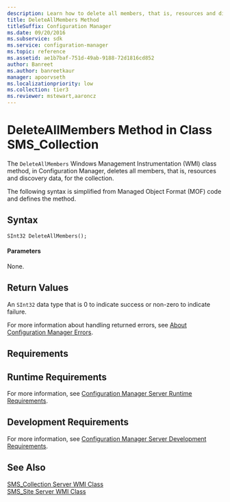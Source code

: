 ```yaml
---
description: Learn how to delete all members, that is, resources and discovery data, for a collection using the DeleteAllMembers class method.
title: DeleteAllMembers Method
titleSuffix: Configuration Manager
ms.date: 09/20/2016
ms.subservice: sdk
ms.service: configuration-manager
ms.topic: reference
ms.assetid: ae1b7baf-751d-49ab-9188-72d1816cd852
author: Banreet
ms.author: banreetkaur
manager: apoorvseth
ms.localizationpriority: low
ms.collection: tier3
ms.reviewer: mstewart,aaroncz 
---
```

# DeleteAllMembers Method in Class SMS_Collection
The `DeleteAllMembers` Windows Management Instrumentation (WMI) class method, in Configuration Manager, deletes all members, that is, resources and discovery data, for the collection.  

 The following syntax is simplified from Managed Object Format (MOF) code and defines the method.  

## Syntax  

```  
SInt32 DeleteAllMembers();  
```  

#### Parameters  
 None.  

## Return Values  
 An  `SInt32` data type that is 0 to indicate success or non-zero to indicate failure.  

 For more information about handling returned errors, see [About Configuration Manager Errors](../../../../../develop/core/understand/about-configuration-manager-errors.md).  

## Requirements  

## Runtime Requirements  
 For more information, see [Configuration Manager Server Runtime Requirements](../../../../../develop/core/reqs/server-runtime-requirements.md).  

## Development Requirements  
 For more information, see [Configuration Manager Server Development Requirements](../../../../../develop/core/reqs/server-development-requirements.md).  

## See Also  
 [SMS_Collection Server WMI Class](../../../../../develop/reference/core/clients/collections/sms_collection-server-wmi-class.md)   
 [SMS_Site Server WMI Class](../../../../../develop/reference/core/servers/configure/sms_site-server-wmi-class.md)
